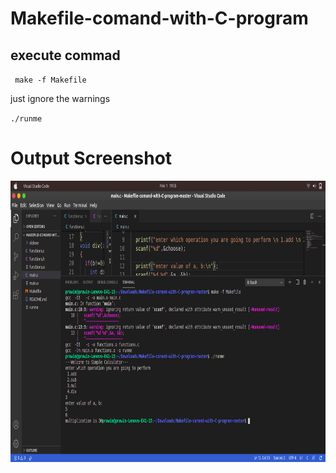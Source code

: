 # Makefile-comand-with-C-program

## execute commad
<code> make -f Makefile</code>

just ignore the warnings

<code>./runme</code>

# Output Screenshot
<img src="https://github.com/prawinrajan/Makefile-comand-with-C-program-master/blob/master/screenshot/Screenshot%20from%202020-11-01%2019-55-47.png" width="800" height="450px">
